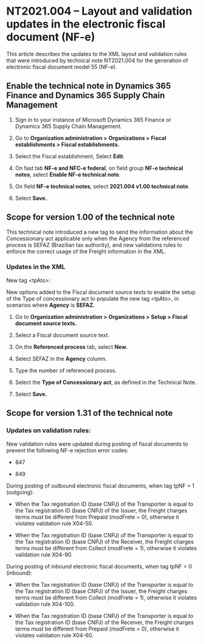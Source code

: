# NT2021.004 – Layout and validation updates in the electronic fiscal document (NF-e)

This article describes the updates to the XML layout and validation rules that were introduced by technical note NT2021.004 for the generation of electronic fiscal document model 55 (NF-e).

## Enable the technical note in Dynamics 365 Finance and Dynamics 365 Supply Chain Management

1.  Sign in to your instance of Microsoft Dynamics 365 Finance or Dynamics 365 Supply Chain Management.

2.  Go to **Organization administration &gt; Organizations &gt; Fiscal establishments &gt; Fiscal establishments.**

3.  Select the Fiscal establishment, Select **Edit**.

4.  On fast tab **NF-e and NFC-e federal**, on field group **NF-e technical notes**, select **Enable NF-e technical note**.

5.  On field **NF-e technical notes**, select **2021.004 v1.00 technical note**.

6.  Select **Save.**

## Scope for version 1.00 of the technical note

This technical note introduced a new tag to send the information about the Concessionary act applicable only when the Agency from the referenced process is SEFAZ (Brazilian tax authority), and new validations rules to enforce the correct usage of the Freight information in the XML.

### Updates in the XML

New tag &lt;tpAto&gt;:

New options added to the Fiscal document source texts to enable the setup of the Type of concessionary act to populate the new tag &lt;tpAto&gt;, in scenarios where **Agency** is **SEFAZ.**

1.  Go to **Organization administration &gt; Organizations &gt; Setup &gt; Fiscal document source texts.**

2.  Select a Fiscal document source text.

3.  On the **Referenced process** tab, select **New.**

4.  Select SEFAZ in the **Agency** column.

5.  Type the number of referenced process.

6.  Select the **Type of Concessionary act**, as defined in the Technical Note.

7.  Select **Save.**

## Scope for version 1.31 of the technical note

### Updates on validation rules:

New validation rules were updated during posting of fiscal documents to prevent the following NF-e rejection error codes:

-   847

-   849

During posting of outbound electronic fiscal documents, when tag tpNF = 1 (outgoing):

-   When the Tax registration ID (base CNPJ) of the Transporter is equal to the Tax registration ID (base CNPJ) of the Issuer, the Freight charges terms must be different from Prepaid (modFrete = 0), otherwise it violates validation rule X04-50.

-   When the Tax registration ID (base CNPJ) of the Transporter is equal to the Tax registration ID (base CNPJ) of the Receiver, the Freight charges terms must be different from Collect (modFrete = 1), otherwise it violates validation rule X04-90.

During posting of inbound electronic fiscal documents, when tag tpNF = 0 (inbound):

-   When the Tax registration ID (base CNPJ) of the Transporter is equal to the Tax registration ID (base CNPJ) of the Issuer, the Freight charges terms must be different from Collect (modFrete = 1), otherwise it violates validation rule X04-100.

-   When the Tax registration ID (base CNPJ) of the Transporter is equal to the Tax registration ID (base CNPJ) of the Receiver, the Freight charges terms must be different from Prepaid (modFrete = 0), otherwise it violates validation rule X04-60.
